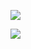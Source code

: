 
![](https://github-readme-stats.vercel.app/api?username=kaillanecmartins&theme=radical&show_icons=true&hide_border=false&include_all_commits=true&count_private=true)

![](https://github-readme-stats.vercel.app/api/top-langs/?username=kaillanecmartins&theme=radical&hide_border=false&include_all_commits=true&count_private=true&layout=compact)
